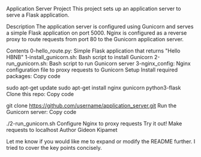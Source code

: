 Application Server Project
This project sets up an application server to serve a Flask application.

Description
The application server is configured using Gunicorn and serves a simple Flask application on port 5000. Nginx is configured as a reverse proxy to route requests from port 80 to the Gunicorn application server.

Contents
0-hello_route.py: Simple Flask application that returns "Hello HBNB"
1-install_gunicorn.sh: Bash script to install Gunicorn
2-run_gunicorn.sh: Bash script to run Gunicorn server
3-nginx_config: Nginx configuration file to proxy requests to Gunicorn
Setup
Install required packages:
Copy code

sudo apt-get update
sudo apt-get install nginx gunicorn python3-flask
Clone this repo:
Copy code

git clone https://github.com/username/application_server.git
Run the Gunicorn server:
Copy code

./2-run_gunicorn.sh
Configure Nginx to proxy requests
Try it out! Make requests to localhost
Author
Gideon Kipamet

Let me know if you would like me to expand or modify the README further. I tried to cover the key points concisely.
